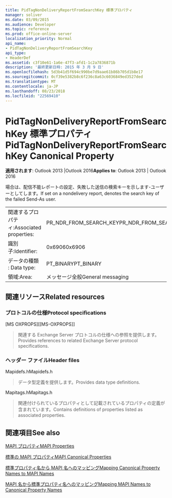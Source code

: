```yaml
---
title: PidTagNonDeliveryReportFromSearchKey 標準プロパティ
manager: soliver
ms.date: 03/09/2015
ms.audience: Developer
ms.topic: reference
ms.prod: office-online-server
localization_priority: Normal
api_name:
- PidTagNonDeliveryReportFromSearchKey
api_type:
- HeaderDef
ms.assetid: c3f10e61-1a6e-47f3-afd1-1c2a7836871b
description: '最終更新日時: 2015 年 3 月 9 日'
ms.openlocfilehash: 5d3b41d5f694c990be7d9aae61b86b705d1b8e17
ms.sourcegitcommit: 0cf39e5382b8c6f236c8a63c6036849ed3527ded
ms.translationtype: MT
ms.contentlocale: ja-JP
ms.lasthandoff: 08/23/2018
ms.locfileid: "22569410"
---
```

# <a name="pidtagnondeliveryreportfromsearchkey-canonical-property"></a><span data-ttu-id="118e0-103">PidTagNonDeliveryReportFromSearchKey 標準プロパティ</span><span class="sxs-lookup"><span data-stu-id="118e0-103">PidTagNonDeliveryReportFromSearchKey Canonical Property</span></span>

  
  
<span data-ttu-id="118e0-104">**適用されます**: Outlook 2013 |Outlook 2016</span><span class="sxs-lookup"><span data-stu-id="118e0-104">**Applies to**: Outlook 2013 | Outlook 2016</span></span> 
  
<span data-ttu-id="118e0-105">場合は、配信不能レポートの設定、失敗した送信の検索キーを示します-ユーザーとしてします。</span><span class="sxs-lookup"><span data-stu-id="118e0-105">If set on a nondelivery report, denotes the search key of the failed Send-As user.</span></span>
  
|||
|:-----|:-----|
|<span data-ttu-id="118e0-106">関連するプロパティ:</span><span class="sxs-lookup"><span data-stu-id="118e0-106">Associated properties:</span></span>  <br/> |<span data-ttu-id="118e0-107">PR_NDR_FROM_SEARCH_KEY</span><span class="sxs-lookup"><span data-stu-id="118e0-107">PR_NDR_FROM_SEARCH_KEY</span></span>  <br/> |
|<span data-ttu-id="118e0-108">識別子:</span><span class="sxs-lookup"><span data-stu-id="118e0-108">Identifier:</span></span>  <br/> |<span data-ttu-id="118e0-109">0x6906</span><span class="sxs-lookup"><span data-stu-id="118e0-109">0x6906</span></span>  <br/> |
|<span data-ttu-id="118e0-110">データの種類 : </span><span class="sxs-lookup"><span data-stu-id="118e0-110">Data type:</span></span>  <br/> |<span data-ttu-id="118e0-111">PT_BINARY</span><span class="sxs-lookup"><span data-stu-id="118e0-111">PT_BINARY</span></span>  <br/> |
|<span data-ttu-id="118e0-112">領域:</span><span class="sxs-lookup"><span data-stu-id="118e0-112">Area:</span></span>  <br/> |<span data-ttu-id="118e0-113">メッセージ全般</span><span class="sxs-lookup"><span data-stu-id="118e0-113">General messaging</span></span>  <br/> |
   
## <a name="related-resources"></a><span data-ttu-id="118e0-114">関連リソース</span><span class="sxs-lookup"><span data-stu-id="118e0-114">Related resources</span></span>

### <a name="protocol-specifications"></a><span data-ttu-id="118e0-115">プロトコルの仕様</span><span class="sxs-lookup"><span data-stu-id="118e0-115">Protocol specifications</span></span>

<span data-ttu-id="118e0-116">[MS OXPROPS]</span><span class="sxs-lookup"><span data-stu-id="118e0-116">[[MS-OXPROPS]]</span></span> 
  
> <span data-ttu-id="118e0-117">関連する Exchange Server プロトコルの仕様への参照を提供します。</span><span class="sxs-lookup"><span data-stu-id="118e0-117">Provides references to related Exchange Server protocol specifications.</span></span>
    
### <a name="header-files"></a><span data-ttu-id="118e0-118">ヘッダー ファイル</span><span class="sxs-lookup"><span data-stu-id="118e0-118">Header files</span></span>

<span data-ttu-id="118e0-119">Mapidefs.h</span><span class="sxs-lookup"><span data-stu-id="118e0-119">Mapidefs.h</span></span>
  
> <span data-ttu-id="118e0-120">データ型定義を提供します。</span><span class="sxs-lookup"><span data-stu-id="118e0-120">Provides data type definitions.</span></span>
    
<span data-ttu-id="118e0-121">Mapitags.h</span><span class="sxs-lookup"><span data-stu-id="118e0-121">Mapitags.h</span></span>
  
> <span data-ttu-id="118e0-122">関連付けられているプロパティとして記載されているプロパティの定義が含まれています。</span><span class="sxs-lookup"><span data-stu-id="118e0-122">Contains definitions of properties listed as associated properties.</span></span>
    
## <a name="see-also"></a><span data-ttu-id="118e0-123">関連項目</span><span class="sxs-lookup"><span data-stu-id="118e0-123">See also</span></span>



[<span data-ttu-id="118e0-124">MAPI プロパティ</span><span class="sxs-lookup"><span data-stu-id="118e0-124">MAPI Properties</span></span>](mapi-properties.md)
  
[<span data-ttu-id="118e0-125">標準の MAPI プロパティ</span><span class="sxs-lookup"><span data-stu-id="118e0-125">MAPI Canonical Properties</span></span>](mapi-canonical-properties.md)
  
[<span data-ttu-id="118e0-126">標準プロパティ名から MAPI 名へのマッピング</span><span class="sxs-lookup"><span data-stu-id="118e0-126">Mapping Canonical Property Names to MAPI Names</span></span>](mapping-canonical-property-names-to-mapi-names.md)
  
[<span data-ttu-id="118e0-127">MAPI 名から標準プロパティ名へのマッピング</span><span class="sxs-lookup"><span data-stu-id="118e0-127">Mapping MAPI Names to Canonical Property Names</span></span>](mapping-mapi-names-to-canonical-property-names.md)

